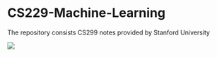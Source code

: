 # CS229-Machine-Learning
The repository consists CS299 notes provided by Stanford University

<img src="https://encrypted-tbn0.gstatic.com/images?q=tbn%3AANd9GcSyUuhUxh74UOR2wMBZECZ1BttIOirnsrVsm5cGSF-kpalQh9vb&usqp=CAU">
